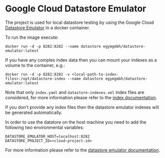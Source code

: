 Google Cloud Datastore Emulator
===============================

The project is used for local datastore testing by using the Google Cloud [Datastore Emulator](https://cloud.google.com/datastore/docs/tools/datastore-emulator) in a docker container.


To run the image execute:
```
docker run -d -p 8282:8282 --name datastore egymgmbh/datastore-emulator:latest
```

If you have any complex index data then you can mount your indexes as a volume to the container, e.g.:
```
docker run -d -p 8282:8282 -v <local-path-to-index-files>:/opt/datastore-index --name datastore egymgmbh/datastore-emulator:latest
```

Note that only `index.yaml` and `datastore-indexes.xml` index files are considered, for more information please refer to the [index documentation](https://cloud.google.com/datastore/docs/tools/indexconfig).

If you don't provide any index files then the datastore emulator indexes will be generated automatically.

In order to use the datatore on the host machine you need to add the following two environmental variables:
```
DATASTORE_EMULATOR_HOST=localhost:8282
DATASTORE_PROJECT_ID=<cloud-project-id>
```

For more information please refer to the [datastore emulator documentation](https://cloud.google.com/datastore/docs/tools/datastore-emulator).
